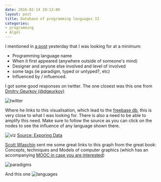 ```yaml
---
date: 2016-02-14 19:13:00
layout: post
title: Database of programming languages II
categories:
- programming
- Algol
---
```

I mentioned in [a post](http://www.roundcrisis.com/2016/02/13/Database-programming/) yesterday that I was looking for at a minimum:

- Programming language name
- When it first appeared (anywhere outside of someone's mind)
- Designer and anyone else involved and level of involved
- some tags (ie paradigm, typed or untyped?, etc)
- Influenced by / influenced.

I got some good responses on twitter. The one closest was this one from [Dmitry Geurkov (@dgeurkov)](https://twitter.com/dgeurkov/status/698668794328322050)

![twitter](http://roundcrisis.com/images/2016-pl-db.jpg)

Where he links to this visualisation, which lead to the [freebase db](http://www.freebase.com/computer/programming_language), this is very close to what I was looking for. There is also a need to be able to amplify this need.
Make sure to follow the source as you can click on the nodes to see the influence of any language shown there.

![viz](http://roundcrisis.com/images/2016-pl-viz.jpg)
[Source: Exporing Data](http://exploringdata.github.io/vis/programming-languages-influence-network/)


[Scott Wlaschin](http://scottwlaschin.com/) sent me some great links to this graph from the great book: Concepts, techniques and Models of computer graphics (which has an accompanying [MOOC in case you are interested](https://courses.edx.org/courses/course-v1:LouvainX+Louv1.1x+3T2015/29e6c993b0e84e2aace97846677d0d48/))

![paradigms](https://www.info.ucl.ac.be/~pvr/paradigmsDIAGRAMeng108.jpg)

And this one
![languages](http://www.digibarn.com/collections/posters/tongues/ComputerLanguagesChart.png)
